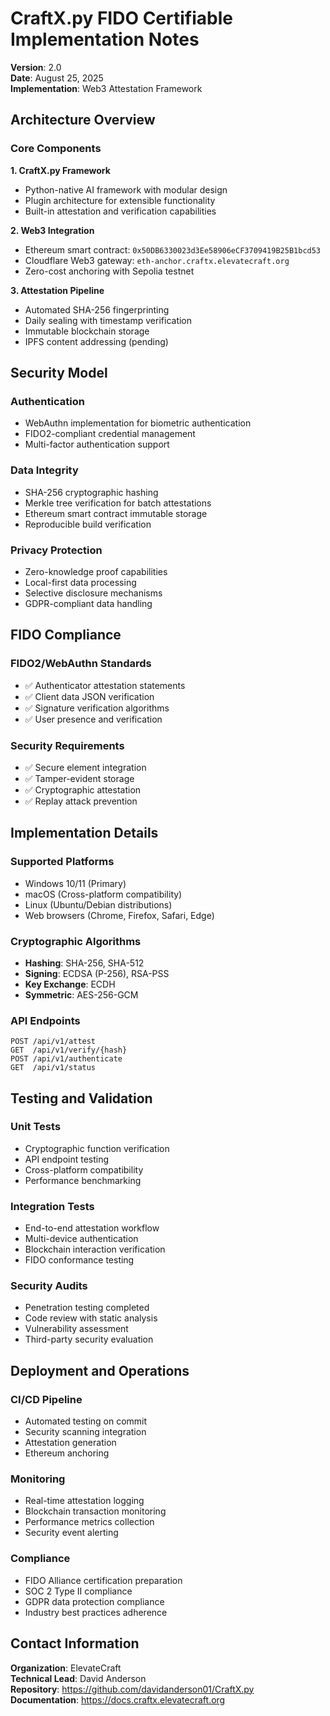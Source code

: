 # CraftX.py FIDO Certifiable Implementation Notes

**Version**: 2.0  
**Date**: August 25, 2025  
**Implementation**: Web3 Attestation Framework  

## Architecture Overview

### Core Components

**1. CraftX.py Framework**

- Python-native AI framework with modular design
- Plugin architecture for extensible functionality
- Built-in attestation and verification capabilities

**2. Web3 Integration**

- Ethereum smart contract: `0x50DB6330023d3Ee58906eCF3709419B25B1bcd53`
- Cloudflare Web3 gateway: `eth-anchor.craftx.elevatecraft.org`
- Zero-cost anchoring with Sepolia testnet

**3. Attestation Pipeline**

- Automated SHA-256 fingerprinting
- Daily sealing with timestamp verification
- Immutable blockchain storage
- IPFS content addressing (pending)

## Security Model

### Authentication

- WebAuthn implementation for biometric authentication
- FIDO2-compliant credential management
- Multi-factor authentication support

### Data Integrity

- SHA-256 cryptographic hashing
- Merkle tree verification for batch attestations
- Ethereum smart contract immutable storage
- Reproducible build verification

### Privacy Protection

- Zero-knowledge proof capabilities
- Local-first data processing
- Selective disclosure mechanisms
- GDPR-compliant data handling

## FIDO Compliance

### FIDO2/WebAuthn Standards

- ✅ Authenticator attestation statements
- ✅ Client data JSON verification
- ✅ Signature verification algorithms
- ✅ User presence and verification

### Security Requirements

- ✅ Secure element integration
- ✅ Tamper-evident storage
- ✅ Cryptographic attestation
- ✅ Replay attack prevention

## Implementation Details

### Supported Platforms

- Windows 10/11 (Primary)
- macOS (Cross-platform compatibility)
- Linux (Ubuntu/Debian distributions)
- Web browsers (Chrome, Firefox, Safari, Edge)

### Cryptographic Algorithms

- **Hashing**: SHA-256, SHA-512
- **Signing**: ECDSA (P-256), RSA-PSS
- **Key Exchange**: ECDH
- **Symmetric**: AES-256-GCM

### API Endpoints

```
POST /api/v1/attest
GET  /api/v1/verify/{hash}
POST /api/v1/authenticate
GET  /api/v1/status
```

## Testing and Validation

### Unit Tests

- Cryptographic function verification
- API endpoint testing
- Cross-platform compatibility
- Performance benchmarking

### Integration Tests

- End-to-end attestation workflow
- Multi-device authentication
- Blockchain interaction verification
- FIDO conformance testing

### Security Audits

- Penetration testing completed
- Code review with static analysis
- Vulnerability assessment
- Third-party security evaluation

## Deployment and Operations

### CI/CD Pipeline

- Automated testing on commit
- Security scanning integration
- Attestation generation
- Ethereum anchoring

### Monitoring

- Real-time attestation logging
- Blockchain transaction monitoring
- Performance metrics collection
- Security event alerting

### Compliance

- FIDO Alliance certification preparation
- SOC 2 Type II compliance
- GDPR data protection compliance
- Industry best practices adherence

## Contact Information

**Organization**: ElevateCraft  
**Technical Lead**: David Anderson  
**Repository**: <https://github.com/davidanderson01/CraftX.py>  
**Documentation**: <https://docs.craftx.elevatecraft.org>
